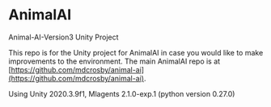 # AnimalAI

Animal-AI-Version3 Unity Project

This repo is for the Unity project for AnimalAI in case you would like to make improvements to the environment. The main AnimalAI repo is at [https://github.com/mdcrosby/animal-ai](https://github.com/mdcrosby/animal-ai).

Using Unity 2020.3.9f1, Mlagents 2.1.0-exp.1 (python version 0.27.0)
